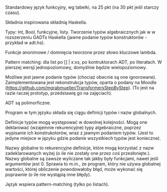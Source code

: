 
Standardowy język funkcyjny, wg tabelki, na 25 pkt (na 30 pkt jeśli starczy czasu).

Składnia inspirowana składnią Haskella.

Typy: Int, Bool, funkcyjne, listy. 
Tworzenie typów algebraicznych jak w w rozszerzeniu GADTs Haskella (jawne podanie typów konstruktorów - przykład w adt.hs).

Funkcje anonimowe / domnięcia tworzone przez słowo kluczowe lambda.

Pattern matching: dla list po [] | x:xs, po kontruktorach ADT, po literałach. 
W pierszej wersji jednopoziomowy, domyślnie będzie wielopoziomowy.


Możliwe jest jawne podanie typów (chociaż obecnie są one ignorowane).
Zaimplementowana jest rekonstrukcja typów, oparta o podany na Moodle (https://github.com/mgrabmueller/TransformersStepByStep).
(To jest na razie raczej prototyp, przedstawię go na zajęciach).


ADT są polimorficzne.



Program w tym języku składa się ciągu definicji typów i nazw globalnych.

Definicje typów mogą występować w dowolnej kolejności.
Mogą one deklarować (wzajemnie rekurencyjne) typy algebraiczne, poprzez wypisanie ich konstrukotorów, wraz z jawnym podaniem typów.
(Jest to jedyne miejsce w języku gdzie podanie wszystkiech typów jest konieczne).

Nazwy globalne to rekurencyjne definicje, które mogą korzystać z nazw zadeklarowanych wyżej (o ile nie zostały one przez coś przesłonięte.). Nazwy globalne są zawsze wyliczane  tak jakby były funkcjami, nawet jeśli argumentów jest 0. Sprawia to m.in., że program, który nie używa globalnej wartości, której obliczenie powodowałoby błąd, może wykonać się poprawnie (o ile nie wystąpią inne błędy).


Język wspiera pattern-matching (tylko po listach).












